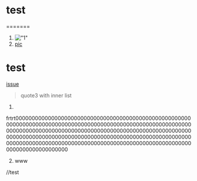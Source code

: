 [](test)
![]()

# test
=======

1. !["1"](src/main/resources/LDR.jpg)
2. [pic](src/main/resources/LDR.jpg)

# test

[issue](https://youtrack.jetbrains.com/issue/IDEA-261634)

> quote3 with inner list

1.

frtrt0000000000000000000000000000000000000000000000000000000000000000000000000000000000000000000000000000000000000000000000000000000000000000000000000000000000000000000000000000000000000000000000000000000000000000000000000000000000000000000000000000000000000000000000000000000000000000000000000000000000000

2. www

//test

[//]: # (//todo)

[//]: # (fixme 11111)